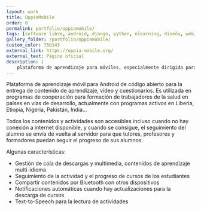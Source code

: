 ```yaml
---
layout: work
title: OppiaMobile
order: 0
permalink: portfolio/oppiamobile/
tags: [software libre, android, django, python, elearning, diseño, web]
gallery_folder: /portfolio/oppiamobile/
custom_color: 75b143
external_link: https://oppia-mobile.org/
external_text: Página oficial
description: |
    plataforma de aprendizaje para móviles, especialmente dirigida para entornos con pocos recursos y mala conectividad. Además del desarrollo, participo en la gobernanza del proyecto de software libre. 
---
```


Plataforma de aprendizaje móvil para Android de código abierto para la entrega de contenido de aprendizaje, vídeo y cuestionarios. Es utilizada en programas de cooperación para formación de trabajadores de la salud en países en vías de desarrollo, actualmente con programas activos en Liberia, Etiopía, Nigeria, Pakistán, India…

Todos los contenidos y actividades son accesibles incluso cuando no hay conexión a internet disponible, y cuando se consigue, el seguimiento del alumno se envía de vuelta al servidor para que tutores, profesores y formadores puedan seguir el progreso de sus alumnos.

Algunas características:
* Gestión de cola de descargas y multimedia, contenidos de aprendizaje multi-idioma
* Seguimiento de la actividad y el progreso de cursos de los estudiantes
* Compartir contenidos por Bluetooth con otros dispositivos 
* Notificaciones automáticas cuando hay actualizaciones para la descarga de cursos
* Text-to-Speech para la lectura de actividades

